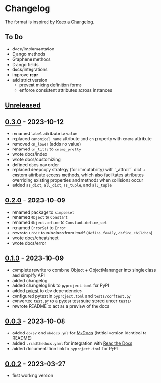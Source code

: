 # Changelog

The format is inspired by [Keep a Changelog](https://keepachangelog.com/en/1.1.0/).

## To Do

- docs/implementation
- Django methods
- Graphene methods
- Django fields
- docs/integrations
- improve __repr__
- add strict version
    - prevent mixing definition forms
    - enforce consistent attributes across instances

## [Unreleased]


## [0.3.0] - 2023-10-12

- renamed `label` attribute to `value`
- replaced `canonical_name` attribute and `cn` property with `cname` attribute
- removed `cn_lower` (adds no value)
- renamed `cn_title` to `cname_pretty`
- wrote docs/index
- wrote docs/customizing
- defined docs nav order
- replaced deepcopy strategy (for immutability) with `_attrdir`` dict + custom attribute access methods, which also facilitates attributes overriding existing properties and methods when collisions occur
- added `as_dict`, `all_dict`, `as_tuple`, and `all_tuple`

## [0.2.0] - 2023-10-09

- renamed package to `simpleset`
- renamed `Object` to `Constant`
- renamed `Object.define` to `Constant.define_set`
- renamed `ErrorSet` to `Error`
- rewrote `Error` to subclass from itself (`define_family`, `define_children`)
- wrote docs/cheatsheet
- wrote docs/error

## [0.1.0] - 2023-10-09

- complete rewrite to combine Object + ObjectMananger into single class and simplify API
- added changelog
- added changelog link to `pyproject.toml` for PyPI
- added [pytest](https://pypi.org/project/pytest/) to dev dependencies
- configured pytest in `pyproject.toml` and `tests/conftest.py`
- converted `test.py` to a pytest test suite stored under `tests/`
- rewrote README to act as a preview of the docs

## [0.0.3] - 2023-10-08

- added `docs/` and `mkdocs.yml` for [MkDocs](https://mkdocs.org/) (intitial version identical to README)
- added `.readthedocs.yaml` for integration with [Read the Docs](https://readthedocs.org/)
- added documentation link to `pyproject.toml` for PyPI

## [0.0.2] - 2023-03-27

- first working version

[unreleased]: https://github.com/odigity/simpleset/compare/v0.3.0...HEAD
[0.3.0]: https://github.com/odigity/simpleset/compare/v0.2.0...v0.3.0
[0.2.0]: https://github.com/odigity/simpleset/compare/v0.1.0...v0.2.0
[0.1.0]: https://github.com/odigity/simpleset/compare/v0.0.3...v0.1.0
[0.0.3]: https://github.com/odigity/simpleset/compare/v0.0.2...v0.0.3
[0.0.2]: https://github.com/odigity/simpleset/releases/tag/v0.0.2
